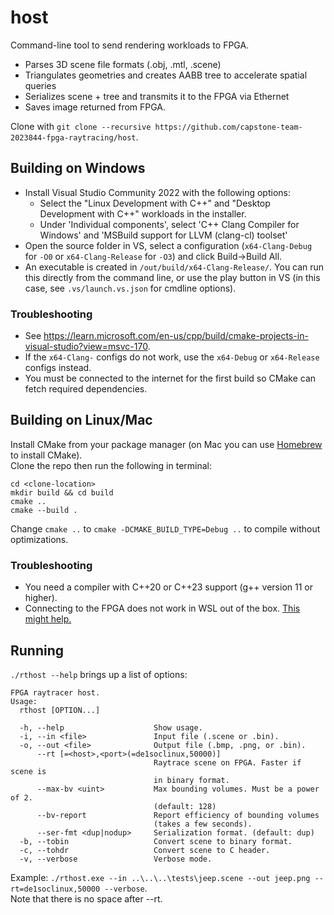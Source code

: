 # host
Command-line tool to send rendering workloads to FPGA.

- Parses 3D scene file formats (.obj, .mtl, .scene)
- Triangulates geometries and creates AABB tree to accelerate spatial queries
- Serializes scene + tree and transmits it to the FPGA via Ethernet
- Saves image returned from FPGA.

Clone with `git clone --recursive https://github.com/capstone-team-2023844-fpga-raytracing/host`.  

## Building on Windows
- Install Visual Studio Community 2022 with the following options:
  - Select the "Linux Development with C++" and "Desktop Development with C++" workloads in the installer.
  - Under 'Individual components', select 'C++ Clang Compiler for Windows' and 'MSBuild support for LLVM (clang-cl) toolset'
- Open the source folder in VS, select a configuration (`x64-Clang-Debug` for `-O0` or `x64-Clang-Release` for `-O3`) and click Build->Build All.
- An executable is created in `/out/build/x64-Clang-Release/`. You can run this directly from the command line, or use the play button in VS (in this case, see `.vs/launch.vs.json` for cmdline options).

### Troubleshooting
- See https://learn.microsoft.com/en-us/cpp/build/cmake-projects-in-visual-studio?view=msvc-170.
- If the `x64-Clang-` configs do not work, use the `x64-Debug` or `x64-Release` configs instead.
- You must be connected to the internet for the first build so CMake can fetch required dependencies.

## Building on Linux/Mac
Install CMake from your package manager (on Mac you can use [Homebrew](https://brew.sh/) to install CMake).  
Clone the repo then run the following in terminal:
```
cd <clone-location>
mkdir build && cd build
cmake ..
cmake --build .
```
Change `cmake ..` to ``cmake -DCMAKE_BUILD_TYPE=Debug ..`` to compile without optimizations.

### Troubleshooting
- You need a compiler with C++20 or C++23 support (g++ version 11 or higher).
- Connecting to the FPGA does not work in WSL out of the box. [This might help.](https://learn.microsoft.com/en-us/windows/wsl/networking#mirrored-mode-networking)

## Running
`./rthost --help` brings up a list of options:
```
FPGA raytracer host.
Usage:
  rthost [OPTION...]

  -h, --help                    Show usage.
  -i, --in <file>               Input file (.scene or .bin).
  -o, --out <file>              Output file (.bmp, .png, or .bin).
      --rt [=<host>,<port>(=de1soclinux,50000)]
                                Raytrace scene on FPGA. Faster if scene is
                                in binary format.
      --max-bv <uint>           Max bounding volumes. Must be a power of 2.
                                (default: 128)
      --bv-report               Report efficiency of bounding volumes
                                (takes a few seconds).
      --ser-fmt <dup|nodup>     Serialization format. (default: dup)
  -b, --tobin                   Convert scene to binary format.
  -c, --tohdr                   Convert scene to C header.
  -v, --verbose                 Verbose mode.
```
Example: `./rthost.exe --in ..\..\..\tests\jeep.scene --out jeep.png --rt=de1soclinux,50000 --verbose`.  
Note that there is no space after --rt.